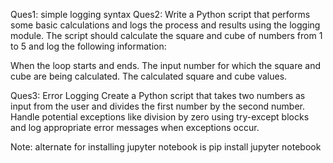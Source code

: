 Ques1:
simple logging syntax
Ques2:
Write a Python script that performs some basic calculations and logs the process and results using the logging module. The script should calculate the square and cube of numbers from 1 to 5 and log the following information:

When the loop starts and ends.
The input number for which the square and cube are being calculated.
The calculated square and cube values.

Ques3:
 Error Logging
Create a Python script that takes two numbers as input from the user and divides the first number by the second number. Handle potential exceptions like division by zero using try-except blocks and log appropriate error messages when exceptions occur.

Note:
alternate for installing jupyter notebook is 
pip install jupyter notebook
